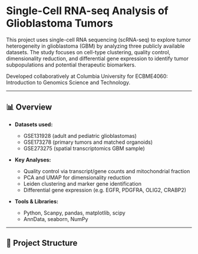 # Single-Cell RNA-seq Analysis of Glioblastoma Tumors

This project uses single-cell RNA sequencing (scRNA-seq) to explore tumor heterogeneity in glioblastoma (GBM) by analyzing three publicly available datasets. The study focuses on cell-type clustering, quality control, dimensionality reduction, and differential gene expression to identify tumor subpopulations and potential therapeutic biomarkers.

Developed collaboratively at Columbia University for ECBME4060: Introduction to Genomics Science and Technology.

---

## 📊 Overview

- **Datasets used:**  
  - GSE131928 (adult and pediatric glioblastomas)  
  - GSE173278 (primary tumors and matched organoids)  
  - GSE273275 (spatial transcriptomics GBM sample)

- **Key Analyses:**  
  - Quality control via transcript/gene counts and mitochondrial fraction  
  - PCA and UMAP for dimensionality reduction  
  - Leiden clustering and marker gene identification  
  - Differential gene expression (e.g. EGFR, PDGFRA, OLIG2, CRABP2)

- **Tools & Libraries:**  
  - Python, Scanpy, pandas, matplotlib, scipy  
  - AnnData, seaborn, NumPy

---

## 📂 Project Structure


